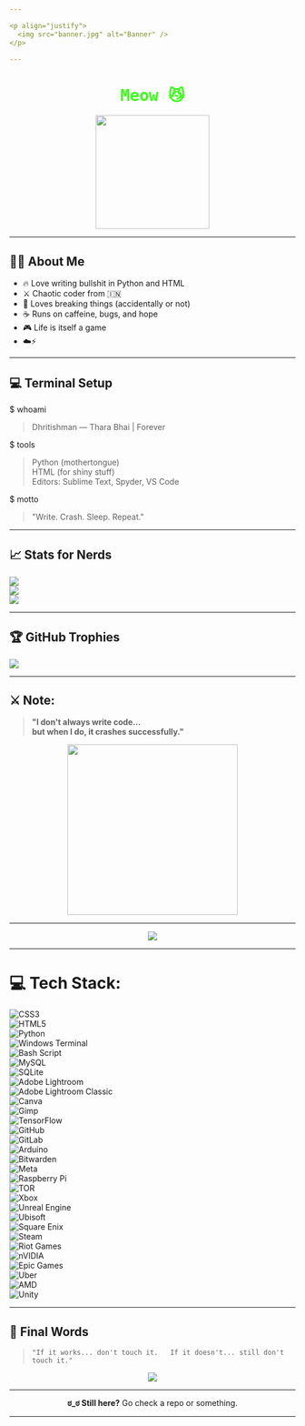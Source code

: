```yaml
---

<p align="justify">
  <img src="banner.jpg" alt="Banner" />
</p>

---
```


<!-- Banner GIF -->
<h1 align="center" style="font-family: monospace; color:#39ff14;">
Meow 😼
</h1>

<p align="center">
  <img src="https://media.giphy.com/media/LmNwrBhejkK9EFP504/giphy.gif" width="200" />
</p>

---

## 🙋‍♂️ About Me 

- 🔥 Love writing bullshit in Python and HTML
- ⚔️ Chaotic coder from 🇮🇳  
- 🧪 Loves breaking things (accidentally or not)  
- ☕ Runs on caffeine, bugs, and hope
- 🎮 Life is itself a game
- ☁️⚡

---

## 💻 Terminal Setup

$ whoami  
> Dhritishman — Thara Bhai | Forever 

$ tools  
> Python (mothertongue)  
> HTML (for shiny stuff)  
> Editors: Sublime Text, Spyder, VS Code

$ motto  
> "Write. Crash. Sleep. Repeat."

---

## 📈 Stats for Nerds

![](https://github-readme-stats.vercel.app/api?username=ExoticBalak&show_icons=true&theme=neon&hide_title=true&hide_border=false&include_all_commits=true&count_private=true)<br/>
![](https://nirzak-streak-stats.vercel.app/?user=ExoticBalak&theme=neon&hide_border=false)<br/>
![](https://github-readme-stats.vercel.app/api/top-langs/?username=ExoticBalak&theme=neon&hide_border=false&include_all_commits=true&count_private=true&layout=compact)

---

## 🏆 GitHub Trophies
![](https://github-profile-trophy.vercel.app/?username=ExoticBalak&theme=tokyonight&no-frame=false&no-bg=true&margin-w=4)

---

## ⚔️ Note:

> **"I don't always write code...  
> but when I do, it crashes successfully."**

<p align="center">
  <img src="https://media.giphy.com/media/fwbZnTftCXVocKzfxR/giphy.gif" width="300">
</p>

---

<p align="center">
  <img src="https://komarev.com/ghpvc/?username=Dhritish&label=~+Profile+Views+~&color=00ffee&style=flat-square" />
</p>

---

# 💻 Tech Stack:
![CSS3](https://img.shields.io/badge/css3-%231572B6.svg?style=for-the-badge&logo=css3&logoColor=white)<br>
![HTML5](https://img.shields.io/badge/html5-%23E34F26.svg?style=for-the-badge&logo=html5&logoColor=white)<br>
![Python](https://img.shields.io/badge/python-3670A0?style=for-the-badge&logo=python&logoColor=ffdd54)<br>
![Windows Terminal](https://img.shields.io/badge/Windows%20Terminal-%234D4D4D.svg?style=for-the-badge&logo=windows-terminal&logoColor=white)<br>
![Bash Script](https://img.shields.io/badge/bash_script-%23121011.svg?style=for-the-badge&logo=gnu-bash&logoColor=white)<br>
![MySQL](https://img.shields.io/badge/mysql-4479A1.svg?style=for-the-badge&logo=mysql&logoColor=white)<br>
![SQLite](https://img.shields.io/badge/sqlite-%2307405e.svg?style=for-the-badge&logo=sqlite&logoColor=white)<br>
![Adobe Lightroom](https://img.shields.io/badge/Adobe%20Lightroom-31A8FF.svg?style=for-the-badge&logo=Adobe%20Lightroom&logoColor=white)<br>
![Adobe Lightroom Classic](https://img.shields.io/badge/Adobe%20Lightroom%20Classic-31A8FF.svg?style=for-the-badge&logo=Adobe%20Lightroom%20Classic&logoColor=white)<br>
![Canva](https://img.shields.io/badge/Canva-%2300C4CC.svg?style=for-the-badge&logo=Canva&logoColor=white)<br>
![Gimp](https://img.shields.io/badge/Gimp-657D8B?style=for-the-badge&logo=gimp&logoColor=FFFFFF)<br>
![TensorFlow](https://img.shields.io/badge/TensorFlow-%23FF6F00.svg?style=for-the-badge&logo=TensorFlow&logoColor=white)<br>
![GitHub](https://img.shields.io/badge/github-%23121011.svg?style=for-the-badge&logo=github&logoColor=white)<br>
![GitLab](https://img.shields.io/badge/gitlab-%23181717.svg?style=for-the-badge&logo=gitlab&logoColor=white)<br>
![Arduino](https://img.shields.io/badge/-Arduino-00979D?style=for-the-badge&logo=Arduino&logoColor=white)<br>
![Bitwarden](https://img.shields.io/badge/bitwarden-%23175DDC.svg?style=for-the-badge&logo=bitwarden&logoColor=white)<br>
![Meta](https://img.shields.io/badge/Meta-%230467DF.svg?style=for-the-badge&logo=Meta&logoColor=white)<br>
![Raspberry Pi](https://img.shields.io/badge/-Raspberry_Pi-C51A4A?style=for-the-badge&logo=Raspberry-Pi)<br>
![TOR](https://img.shields.io/badge/tor-%237E4798.svg?style=for-the-badge&logo=tor-project&logoColor=white)<br>
![Xbox](https://img.shields.io/badge/xbox-%23107C10.svg?style=for-the-badge&logo=xbox&logoColor=white)<br>
![Unreal Engine](https://img.shields.io/badge/unrealengine-%23313131.svg?style=for-the-badge&logo=unrealengine&logoColor=white)<br>
![Ubisoft](https://img.shields.io/badge/Ubisoft-%23F5F5F5.svg?style=for-the-badge&logo=Ubisoft&logoColor=black)<br>
![Square Enix](https://img.shields.io/badge/SquareEnix-%23ED1C24.svg?style=for-the-badge&logo=SquareEnix&logoColor=white)<br>
![Steam](https://img.shields.io/badge/steam-%23000000.svg?style=for-the-badge&logo=steam&logoColor=white)<br>
![Riot Games](https://img.shields.io/badge/riotgames-D32936.svg?style=for-the-badge&logo=riotgames&logoColor=white)<br>
![nVIDIA](https://img.shields.io/badge/nVIDIA-%2376B900.svg?style=for-the-badge&logo=nVIDIA&logoColor=white)<br>
![Epic Games](https://img.shields.io/badge/epicgames-%23313131.svg?style=for-the-badge&logo=epicgames&logoColor=white)<br>
![Uber](https://img.shields.io/badge/Uber-%23000000.svg?style=for-the-badge&logo=Uber&logoColor=white)<br>
![AMD](https://img.shields.io/badge/AMD-%23000000.svg?style=for-the-badge&logo=amd&logoColor=white)<br>
![Unity](https://img.shields.io/badge/unity-%23000000.svg?style=for-the-badge&logo=unity&logoColor=white)
___

## 💬 Final Words

> `"If it works... don't touch it.  
> If it doesn't... still don't touch it."`

<p align="center">
  <img src="https://unsplash.com/photos/green-trees-and-mountains-during-daytime-kjTrWNAMm4c" />
</p>

---

<p align="center"><b>ಠ_ಠ Still here?</b> Go check a repo or something.</p>


---
